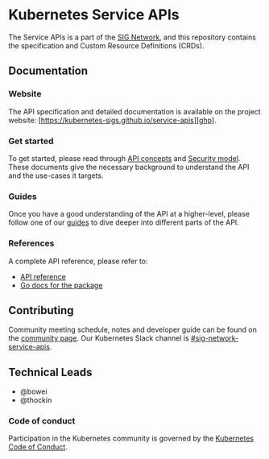 # Kubernetes Service APIs

The Service APIs is a part of the [SIG Network][sn], and this repository
contains the specification and Custom Resource Definitions (CRDs).

## Documentation

### Website

The API specification and detailed documentation is available on the project
website: [https://kubernetes-sigs.github.io/service-apis][ghp].

### Get started

To get started, please read through [API concepts][concepts] and
[Security model][security-model]. These documents give the necessary background
to understand the API and the use-cases it targets.

### Guides

Once you have a good understanding of the API at a higher-level, please
follow one of our [guides][guides] to dive deeper into different parts of
the API.

### References

A complete API reference, please refer to:

- [API reference][spec]
- [Go docs for the package](https://pkg.go.dev/sigs.k8s.io/service-apis/apis/v1alpha1)

## Contributing

Community meeting schedule, notes and developer guide can be found on the
[community page][cm].
Our Kubernetes Slack channel is [#sig-network-service-apis][slack].

## Technical Leads

- @bowei
- @thockin 

### Code of conduct

Participation in the Kubernetes community is governed by the
[Kubernetes Code of Conduct](code-of-conduct.md).

[ghp]: https://kubernetes-sigs.github.io/service-apis/
[sn]: https://github.com/kubernetes/community/tree/master/sig-network
[cm]: https://kubernetes-sigs.github.io/service-apis/community
[slack]: https://kubernetes.slack.com/messages/sig-network-service-apis
[guides]: https://kubernetes-sigs.github.io/service-apis/guides
[spec]: https://kubernetes-sigs.github.io/service-apis/spec
[concepts]: https://kubernetes-sigs.github.io/service-apis/concepts
[security-model]: https://kubernetes-sigs.github.io/service-apis/security-model

